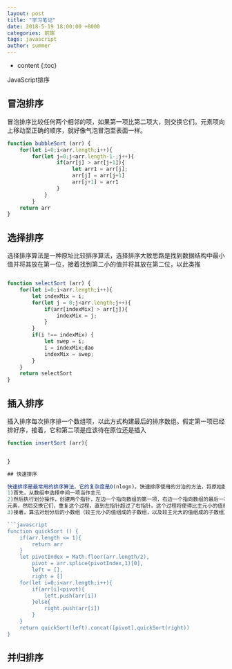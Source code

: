 ```yaml
---
layout: post
title: "学习笔记"
date: 2018-5-19 18:00:00 +8000
categories: 前端
tags: javascript
author: summer
---
```


* content
{:toc}

JavaScript排序



## 冒泡排序

冒泡排序比较任何两个相邻的项，如果第一项比第二项大，则交换它们。元素项向上移动至正确的顺序，就好像气泡冒泡至表面一样。

```javascript
function bubbleSort (arr) {
    for(let i=0;i<arr.length;i++){
        for(let j=0;j<arr.length-1-;j++){
                if(arr[j] > arr[j+1]){
                     let arr1 = arr[j];
                     arr[j] = arr[j+1]
                     arr[j+1] = arr1
                }
            }
        }
    return arr
}
```

## 选择排序

选择排序算法是一种原址比较排序算法，选择排序大致思路是找到数据结构中最小值并将其放在第一位，接着找到第二小的值并将其放在第二位，以此类推

```javascript

function selectSort (arr) {
    for(let i=0;i<arr.length;i++){
        let indexMix = i;
        for(let j = 0;j<arr.length;j++){
            if(arr[indexMix] > arr[j]){
                indexMix = j;
            }
        }
        if(i !== indexMix) {
            let swep = i;
            i = indexMix;dao
            indexMix = swep;
        }
    }
    return selectSort
}

```

##  插入排序

插入排序每次排序排一个数组项，以此方式构建最后的排序数组。假定第一项已经排好序，接着，它和第二项是应该待在原位还是插入

```javascript
function insertSort (arr){


}

## 快速排序

快速排序是最常用的排序算法，它的复杂度是O(nlogn)。快速排序使用的分治的方法，将原始数组分为较小的数组。
1)首先，从数组中选择中间一项当作主元
2)然后执行划分操作，创建两个指针，左边一个指向数组的第一项，右边一个指向数组的最后一项。移动左指针直到我们找到一个比主元大的元素，接着，移动右指针直到找到一个比主元小的
元素，然后交换它们，重复这个过程，直到左指针超过了右指针。这个过程将使得比主元小的值都排在了主元之前，而比主元大的值都排在主元之后。
3)接着，算法对划分后的小数组（较主元小的值组成的子数组，以及较主元大的值组成的子数组）重复之前的两个步骤，直至数组已已经完全排序完。

```javascript
function quickSort () {
    if(arr.length <= 1){
        return arr
    }
    let pivotIndex = Math.floor(arr.length/2),
        pivot = arr.splice(pivotIndex,1)[0],
        left = [],
        right = []
    for(let i=0;i<arr.length;i++){
        if(arr[i]<pivot){
            left.push(arr[i])
        }else{
            right.push(arr[i])
        }
    }
    return quickSort(left).concat([pivot],quickSort(right))
}
```
## 并归排序
